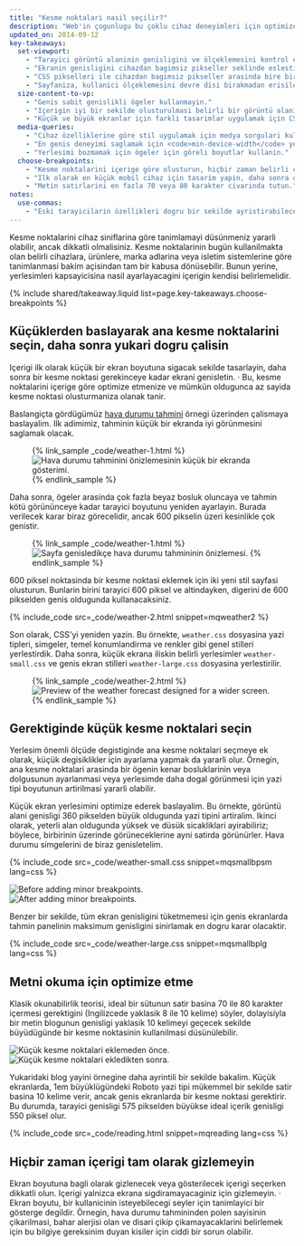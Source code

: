 ```yaml
---
title: "Kesme noktalari nasil seçilir?"
description: "Web'in çogunlugu bu çoklu cihaz deneyimleri için optimize edilmemistir. Sitenizin mobil cihazlarda, masaüstü bilgisayarlarda veya ekrani olan herhangi bir seyde çalismasini saglamak için gereken temel bilgileri edinin."
updated_on: 2014-09-12
key-takeaways:
  set-viewport:
    - "Tarayici görüntü alaninin genisligini ve ölçeklemesini kontrol etmek için meta görünüm etiketini kullanin."
    - "Ekranin genisligini cihazdan bagimsiz pikseller seklinde eslestirmek için <code>width=device-width</code>kodunu ekleyin."
    - "CSS pikselleri ile cihazdan bagimsiz pikseller arasinda bire bir iliski olusturmak için <code>initial-scale=1</code> kodunu ekleyin."
    - "Sayfaniza, kullanici ölçeklemesini devre disi birakmadan erisilebildiginden emin olun."
  size-content-to-vp:
    - "Genis sabit genislikli ögeler kullanmayin."
    - "Içerigin iyi bir sekilde olusturulmasi belirli bir görüntü alani genisligine bagli olmamalidir."
    - "Küçük ve büyük ekranlar için farkli tasarimlar uygulamak için CSS medya sorgularini kullanin."
  media-queries:
    - "Cihaz özelliklerine göre stil uygulamak için medya sorgulari kullanilabilir."
    - "En genis deneyimi saglamak için <code>min-device-width</code> yerine <code>min-width</code> kodunu kullanin."
    - "Yerlesimi bozmamak için ögeler için göreli boyutlar kullanin."
  choose-breakpoints:
    - "Kesme noktalarini içerige göre olusturun, hiçbir zaman belirli cihazlara, ürünlere veya markalara göre olusturmayin."
    - "Ilk olarak en küçük mobil cihaz için tasarim yapin, daha sonra daha fazla ekran kullanima sunuldukça deneyimi artan bir sekilde gelistirin."
    - "Metin satirlarini en fazla 70 veya 80 karakter civarinda tutun."
notes:
  use-commas:
    - "Eski tarayicilarin özellikleri dogru bir sekilde ayristirabileceklerinden emin olmak üzere özellikleri birbirinden ayirmak için virgül kullanin."
---
```

<p class="intro">
  Kesme noktalarini cihaz siniflarina göre tanimlamayi düsünmeniz yararli olabilir, ancak dikkatli olmalisiniz.  Kesme noktalarinin bugün kullanilmakta olan belirli cihazlara, ürünlere, marka adlarina veya isletim sistemlerine göre tanimlanmasi bakim açisindan tam bir kabusa dönüsebilir. Bunun yerine, yerlesimleri kapsayicisina nasil ayarlayacagini içerigin kendisi belirlemelidir.
</p>




{% include shared/takeaway.liquid list=page.key-takeaways.choose-breakpoints %}

## Küçüklerden baslayarak ana kesme noktalarini seçin, daha sonra yukari dogru çalisin

Içerigi ilk olarak küçük bir ekran boyutuna sigacak sekilde tasarlayin, daha sonra bir kesme noktasi gerekinceye kadar ekrani genisletin. ·  Bu, kesme noktalarini içerige göre optimize etmenize ve mümkün oldugunca az sayida kesme noktasi olusturmaniza olanak tanir.

Baslangiçta gördügümüz [hava durumu tahmini]({{site.fundamentals}}/layouts/rwd-fundamentals/index.html) örnegi üzerinden çalismaya baslayalim.
Ilk adimimiz, tahminin küçük bir ekranda iyi görünmesini saglamak olacak.

<figure>
  {% link_sample _code/weather-1.html %}
    <img src="imgs/weather-1.png" class="center" srcset="imgs/weather-1.png 1x, imgs/weather-1-2x.png 2x" alt="Hava durumu tahminini önizlemesinin küçük bir ekranda gösterimi.">
  {% endlink_sample %}
</figure>

Daha sonra, ögeler arasinda çok fazla beyaz bosluk oluncaya ve tahmin kötü görününceye kadar tarayici boyutunu yeniden ayarlayin.  Burada verilecek karar biraz görecelidir, ancak 600 pikselin üzeri kesinlikle çok genistir.

<figure>
  {% link_sample _code/weather-1.html %}
    <img src="imgs/weather-2.png" class="center" srcset="imgs/weather-2.png 1x, imgs/weather-2-2x.png 2x" alt="Sayfa genisledikçe hava durumu tahmininin önizlemesi.">
  {% endlink_sample %}
</figure>

600 piksel noktasinda bir kesme noktasi eklemek için iki yeni stil sayfasi olusturun. Bunlarin birini tarayici 600 piksel ve altindayken, digerini de 600 pikselden genis oldugunda kullanacaksiniz.

{% include_code src=_code/weather-2.html snippet=mqweather2 %}

Son olarak, CSS'yi yeniden yazin.  Bu örnekte, `weather.css` dosyasina yazi tipleri, simgeler, temel konumlandirma ve renkler gibi genel stilleri yerlestirdik.  Daha sonra, küçük ekrana iliskin belirli yerlesimler `weather-small.css` ve genis ekran stilleri `weather-large.css` dosyasina yerlestirilir.

<figure>
  {% link_sample _code/weather-2.html %}
    <img src="imgs/weather-3.png" class="center" srcset="imgs/weather-3.png 1x, imgs/weather-3-2x.png 2x" alt="Preview of the weather forecast designed for a wider screen.">
  {% endlink_sample %}
</figure>

## Gerektiginde küçük kesme noktalari seçin

Yerlesim önemli ölçüde degistiginde ana kesme noktalari seçmeye ek olarak, küçük degisiklikler için ayarlama yapmak da yararli olur.  Örnegin, ana kesme noktalari arasinda bir ögenin kenar bosluklarinin veya dolgusunun ayarlanmasi veya yerlesimde daha dogal görünmesi için yazi tipi boyutunun artirilmasi yararli olabilir.

Küçük ekran yerlesimini optimize ederek baslayalim.  Bu örnekte, görüntü alani genisligi 360 pikselden büyük oldugunda yazi tipini artiralim.  Ikinci olarak, yeterli alan oldugunda yüksek ve düsük sicakliklari ayirabiliriz; böylece, birbirinin üzerinde görüneceklerine ayni satirda görünürler.  Hava durumu simgelerini de biraz genisletelim.

{% include_code src=_code/weather-small.css snippet=mqsmallbpsm lang=css %}

<div class="mdl-grid">
  <div class="mdl-cell mdl-cell--6--col">
    <img src="imgs/weather-4-l.png" srcset="imgs/weather-4-l.png 1x, imgs/weather-4-l-2x.png 2x" alt="Before adding minor breakpoints.">
  </div>

  <div class="mdl-cell mdl-cell--6--col">
    <img src="imgs/weather-4-r.png" srcset="imgs/weather-4-r.png 1x, imgs/weather-4-r-2x.png 2x" alt="After adding minor breakpoints.">
  </div>
</div>

Benzer bir sekilde, tüm ekran genisligini tüketmemesi için genis ekranlarda tahmin panelinin maksimum genisligini sinirlamak en dogru karar olacaktir.

{% include_code src=_code/weather-large.css snippet=mqsmallbplg lang=css %}

## Metni okuma için optimize etme

Klasik okunabilirlik teorisi, ideal bir sütunun satir basina 70 ile 80 karakter içermesi gerektigini (Ingilizcede yaklasik 8 ile 10 kelime) söyler, dolayisiyla bir metin blogunun genisligi yaklasik 10 kelimeyi geçecek sekilde büyüdügünde bir kesme noktasinin kullanilmasi düsünülebilir.

<div class="mdl-grid">
  <div class="mdl-cell mdl-cell--6--col">
    <img src="imgs/reading-ph.png" srcset="imgs/reading-ph.png 1x, imgs/reading-ph-2x.png 2x" alt="Küçük kesme noktalari eklemeden önce.">
  </div>

  <div class="mdl-cell mdl-cell--6--col">
    <img src="imgs/reading-de.png" srcset="imgs/reading-de.png 1x, imgs/reading-de-2x.png 2x" alt="Küçük kesme noktalari ekledikten sonra.">
  </div>
</div>

Yukaridaki blog yayini örnegine daha ayrintili bir sekilde bakalim.  Küçük ekranlarda, 1em büyüklügündeki Roboto yazi tipi mükemmel bir sekilde satir basina 10 kelime verir, ancak genis ekranlarda bir kesme noktasi gerektirir. Bu durumda, tarayici genisligi 575 pikselden büyükse ideal içerik genisligi 550 piksel olur.

{% include_code src=_code/reading.html snippet=mqreading lang=css %}

## Hiçbir zaman içerigi tam olarak gizlemeyin

Ekran boyutuna bagli olarak gizlenecek veya gösterilecek içerigi seçerken dikkatli olun.
Içerigi yalnizca ekrana sigdiramayacaginiz için gizlemeyin. ·  Ekran boyutu, bir kullanicinin isteyebilecegi seyler için tanimlayici bir gösterge degildir.  Örnegin, hava durumu tahmininden polen sayisinin çikarilmasi, bahar alerjisi olan ve disari çikip çikamayacaklarini belirlemek için bu bilgiye gereksinim duyan kisiler için ciddi bir sorun olabilir.




